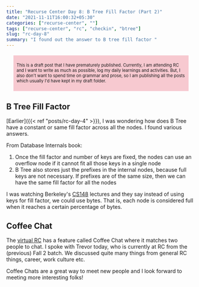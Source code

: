 ```yaml
---
title: "Recurse Center Day 8: B Tree Fill Factor (Part 2)"
date: "2021-11-11T16:00:32+05:30"
categories: ["recurse-center", ""]
tags: ["recurse-center", "rc", "checkin", "btree"]
slug: "rc-day-8"
summary: "I found out the answer to B tree fill factor "
---
```


<div style="font-size: 0.7rem; margin: 1.2rem; padding: 0.5rem; background: #f7c9d0;"><p>This is a draft post that I have prematurely published. Currently, I am attending RC and I want to write as much as possible, log my daily learnings and activities. But, I also don't want to spend time on grammar and prose, so I am publishing all the posts which usually I'd have kept in my draft folder.</p></div>

## B Tree Fill Factor

[Earlier]({{< ref "posts/rc-day-4" >}}), I was wondering how does B Tree have a constant or same fill factor across all the nodes. I found various answers.

From Database Internals book:

1. Once the fill factor and number of keys are fixed, the nodes can use an overflow node if it cannot fit all those keys in a single node
1. B Tree also stores just the prefixes in the internal nodes, because full keys are not necessary. If prefixes are of the same size, then we can have the same fill factor for all the nodes

I was watching Berkeley's [CS148](https://cs186berkeley.net/) lectures and they say instead of using keys for fill factor, we could use bytes. That is, each node is considered full when it reaches a certain percentage of bytes.

## Coffee Chat

The [virtual RC](https://www.youtube.com/watch?v=Qv801wYJoXQ) has a feature called Coffee Chat where it matches two people to chat. I spoke with Trevor today, who is currently at RC from the (previous) Fall 2 batch. We discussed quite many things from general RC things, career, work culture etc. 

Coffee Chats are a great way to meet new people and I look forward to meeting more interesting folks!
